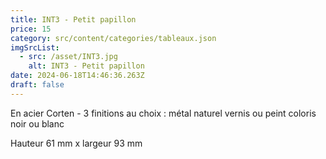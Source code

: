 ```yaml
---
title: INT3 - Petit papillon
price: 15
category: src/content/categories/tableaux.json
imgSrcList:
  - src: /asset/INT3.jpg
    alt: INT3 - Petit papillon
date: 2024-06-18T14:46:36.263Z
draft: false
---
```


En acier Corten - 3 finitions au choix : métal naturel vernis ou peint coloris noir ou blanc

Hauteur 61 mm x largeur 93 mm
